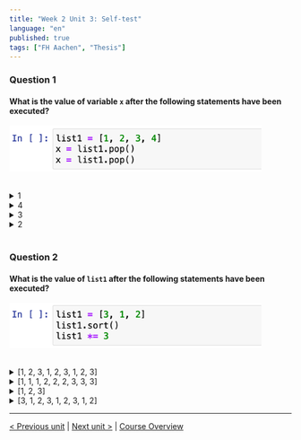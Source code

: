 ```yaml
---
title: "Week 2 Unit 3: Self-test"
language: "en"
published: true
tags: ["FH Aachen", "Thesis"]
---
```


### Question 1

#### What is the value of variable ```x``` after the following statements have been executed?

<img src=imgs/week2_unit3_f1.png width="450"><br><br>

<details>
	<summary>1</summary>
	❌
</details>


<details>
	<summary>4</summary>
	❌
</details>


<details>
	<summary>3</summary>
	✅
</details>


<details>
	<summary>2</summary>
	❌
</details>

<br>

### Question 2

#### What is the value of ```list1``` after the following statements have been executed?

<img src=imgs/week2_unit3_f2.png width="450"><br><br>

<details>
	<summary>[1, 2, 3, 1, 2, 3, 1, 2, 3]</summary>
	✅
</details>


<details>
	<summary>[1, 1, 1, 2, 2, 2, 3, 3, 3]</summary>
	❌
</details>


<details>
	<summary>[1, 2, 3]</summary>
	❌
</details>


<details>
	<summary>[3, 1, 2, 3, 1, 2, 3, 1, 2] </summary>
	❌
</details>

---

[< Previous unit](/teaching/python-mooc/week2_unit3_important_functions) | [Next unit >](/teaching/python-mooc/week4_unit4_iteration_using_loop) |
[Course Overview](/teaching/python-mooc)